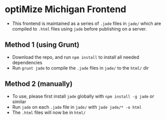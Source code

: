 optiMize Michigan Frontend
=========================

* This frontend is maintained as a series of `.jade` files in `jade/` which are compiled to `.html` files using `jade` before publishing on a server.

## Method 1 (using Grunt)
* Download the repo, and run `npm install` to install all needed dependencies
* Run `grunt jade` to compile the `.jade` files in `jade/` to the `html/` dir

## Method 2 (manually)
* To use, please first install `jade` globally with `npm install -g jade` or similar
* Run `jade` on each `.jade` file in `jade/` with `jade jade/* -o html`
* The `.html` files will now be in `html/`
